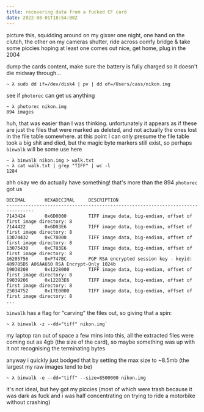 ```yaml
---
title: recovering data from a fucked CF card
date: 2022-08-01T18:54:00Z
---
```


picture this, squidding around on my gixxer one night, one hand on the clutch,
the other on my cameras shutter, ride across comfy bridge & take some piccies
hoping at least one comes out nice, get home, plug in the 2004

dump the cards content, make sure the battery is fully charged so it doesn't die
midway through...

```shell
~ λ sudo dd if=/dev/disk4 | pv | dd of=/Users/cass/nikon.img
```

see if `photorec` can get us anything

```shell
~ λ photorec nikon.img
894 images
```

huh, that was easier than I was thinking. unfortunately it appears as if these
are just the files that were marked as deleted, and not actually the ones lost
in the file table somewhere. at this point I can only presume the file table
took a big shit and died, but the magic byte markers still exist, so perhaps
`binwalk` will be some use here

```
~ λ binwalk nikon.img > walk.txt
~ λ cat walk.txt | grep "TIFF" | wc -l
1284
```

ahh okay we do actually have something! that's more than the 894 `photorec` got
us

```
DECIMAL       HEXADECIMAL     DESCRIPTION
--------------------------------------------------------------------------------
7143424       0x6D0000        TIFF image data, big-endian, offset of first image directory: 8
7144422       0x6D03E6        TIFF image data, big-endian, offset of first image directory: 8
13074432      0xC78000        TIFF image data, big-endian, offset of first image directory: 8
13075430      0xC783E6        TIFF image data, big-endian, offset of first image directory: 8
16205756      0xF747BC        PGP RSA encrypted session key - keyid: 489785D5 A06AA650 RSA Encrypt-Only 1024b
19038208      0x1228000       TIFF image data, big-endian, offset of first image directory: 8
19039206      0x12283E6       TIFF image data, big-endian, offset of first image directory: 8
25034752      0x17E0000       TIFF image data, big-endian, offset of first image directory: 8
...
```

`binwalk` has a flag for "carving" the files out, so giving that a spin:

```shell
~ λ binwalk -z --dd="tiff" nikon.img`
```

my laptop ran out of space a few mins into this, all the extracted files were
coming out as 4gb (the size of the card), so maybe something was up with it not
recognising the terminating bytes

anyway i quickly just bodged that by setting the max size to ~8.5mb (the largest
my raw images tend to be)

```shell
~ λ binwalk -e --dd="tiff" --size=8500000 nikon.img
```

it's not ideal, but hey got my piccies (most of which were trash because it was
dark as fuck and i was half concentrating on trying to ride a motorbike without
crashing)

